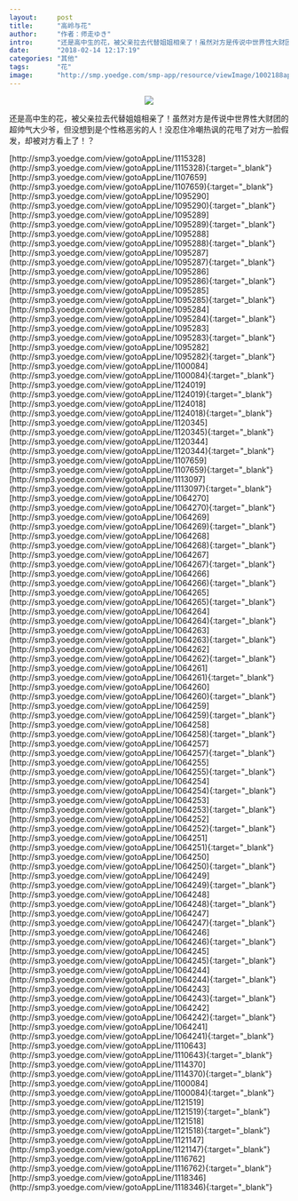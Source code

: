 ```yaml
---
layout:     post
title:      "高岭与花"
author:     "作者：师走ゆき"
intro:      "还是高中生的花，被父亲拉去代替姐姐相亲了！虽然对方是传说中世界性大财团的超帅气大少爷，但没想到是个性格恶劣的人！没忍住冷嘲热讽的花甩了对方一脸假发，却被对方看上了！？"
date:       "2018-02-14 12:17:19"
categories: "其他"
tags:       "花"
image:      "http://smp.yoedge.com/smp-app/resource/viewImage/1002188appline.png"
---
```

<div style="text-align: center">
<p><img src="http://smp.yoedge.com/smp-app/resource/viewImage/1002188appline.png"/></p>
</div>
<p class="post-meta">
<span>还是高中生的花，被父亲拉去代替姐姐相亲了！虽然对方是传说中世界性大财团的超帅气大少爷，但没想到是个性格恶劣的人！没忍住冷嘲热讽的花甩了对方一脸假发，却被对方看上了！？</span>
</p>
[http://smp3.yoedge.com/view/gotoAppLine/1115328](http://smp3.yoedge.com/view/gotoAppLine/1115328){:target="_blank"}
[http://smp3.yoedge.com/view/gotoAppLine/1107659](http://smp3.yoedge.com/view/gotoAppLine/1107659){:target="_blank"}
[http://smp3.yoedge.com/view/gotoAppLine/1095290](http://smp3.yoedge.com/view/gotoAppLine/1095290){:target="_blank"}
[http://smp3.yoedge.com/view/gotoAppLine/1095289](http://smp3.yoedge.com/view/gotoAppLine/1095289){:target="_blank"}
[http://smp3.yoedge.com/view/gotoAppLine/1095288](http://smp3.yoedge.com/view/gotoAppLine/1095288){:target="_blank"}
[http://smp3.yoedge.com/view/gotoAppLine/1095287](http://smp3.yoedge.com/view/gotoAppLine/1095287){:target="_blank"}
[http://smp3.yoedge.com/view/gotoAppLine/1095286](http://smp3.yoedge.com/view/gotoAppLine/1095286){:target="_blank"}
[http://smp3.yoedge.com/view/gotoAppLine/1095285](http://smp3.yoedge.com/view/gotoAppLine/1095285){:target="_blank"}
[http://smp3.yoedge.com/view/gotoAppLine/1095284](http://smp3.yoedge.com/view/gotoAppLine/1095284){:target="_blank"}
[http://smp3.yoedge.com/view/gotoAppLine/1095283](http://smp3.yoedge.com/view/gotoAppLine/1095283){:target="_blank"}
[http://smp3.yoedge.com/view/gotoAppLine/1095282](http://smp3.yoedge.com/view/gotoAppLine/1095282){:target="_blank"}
[http://smp3.yoedge.com/view/gotoAppLine/1100084](http://smp3.yoedge.com/view/gotoAppLine/1100084){:target="_blank"}
[http://smp3.yoedge.com/view/gotoAppLine/1124019](http://smp3.yoedge.com/view/gotoAppLine/1124019){:target="_blank"}
[http://smp3.yoedge.com/view/gotoAppLine/1124018](http://smp3.yoedge.com/view/gotoAppLine/1124018){:target="_blank"}
[http://smp3.yoedge.com/view/gotoAppLine/1120345](http://smp3.yoedge.com/view/gotoAppLine/1120345){:target="_blank"}
[http://smp3.yoedge.com/view/gotoAppLine/1120344](http://smp3.yoedge.com/view/gotoAppLine/1120344){:target="_blank"}
[http://smp3.yoedge.com/view/gotoAppLine/1107659](http://smp3.yoedge.com/view/gotoAppLine/1107659){:target="_blank"}
[http://smp3.yoedge.com/view/gotoAppLine/1113097](http://smp3.yoedge.com/view/gotoAppLine/1113097){:target="_blank"}
[http://smp3.yoedge.com/view/gotoAppLine/1064270](http://smp3.yoedge.com/view/gotoAppLine/1064270){:target="_blank"}
[http://smp3.yoedge.com/view/gotoAppLine/1064269](http://smp3.yoedge.com/view/gotoAppLine/1064269){:target="_blank"}
[http://smp3.yoedge.com/view/gotoAppLine/1064268](http://smp3.yoedge.com/view/gotoAppLine/1064268){:target="_blank"}
[http://smp3.yoedge.com/view/gotoAppLine/1064267](http://smp3.yoedge.com/view/gotoAppLine/1064267){:target="_blank"}
[http://smp3.yoedge.com/view/gotoAppLine/1064266](http://smp3.yoedge.com/view/gotoAppLine/1064266){:target="_blank"}
[http://smp3.yoedge.com/view/gotoAppLine/1064265](http://smp3.yoedge.com/view/gotoAppLine/1064265){:target="_blank"}
[http://smp3.yoedge.com/view/gotoAppLine/1064264](http://smp3.yoedge.com/view/gotoAppLine/1064264){:target="_blank"}
[http://smp3.yoedge.com/view/gotoAppLine/1064263](http://smp3.yoedge.com/view/gotoAppLine/1064263){:target="_blank"}
[http://smp3.yoedge.com/view/gotoAppLine/1064262](http://smp3.yoedge.com/view/gotoAppLine/1064262){:target="_blank"}
[http://smp3.yoedge.com/view/gotoAppLine/1064261](http://smp3.yoedge.com/view/gotoAppLine/1064261){:target="_blank"}
[http://smp3.yoedge.com/view/gotoAppLine/1064260](http://smp3.yoedge.com/view/gotoAppLine/1064260){:target="_blank"}
[http://smp3.yoedge.com/view/gotoAppLine/1064259](http://smp3.yoedge.com/view/gotoAppLine/1064259){:target="_blank"}
[http://smp3.yoedge.com/view/gotoAppLine/1064258](http://smp3.yoedge.com/view/gotoAppLine/1064258){:target="_blank"}
[http://smp3.yoedge.com/view/gotoAppLine/1064257](http://smp3.yoedge.com/view/gotoAppLine/1064257){:target="_blank"}
[http://smp3.yoedge.com/view/gotoAppLine/1064255](http://smp3.yoedge.com/view/gotoAppLine/1064255){:target="_blank"}
[http://smp3.yoedge.com/view/gotoAppLine/1064254](http://smp3.yoedge.com/view/gotoAppLine/1064254){:target="_blank"}
[http://smp3.yoedge.com/view/gotoAppLine/1064253](http://smp3.yoedge.com/view/gotoAppLine/1064253){:target="_blank"}
[http://smp3.yoedge.com/view/gotoAppLine/1064252](http://smp3.yoedge.com/view/gotoAppLine/1064252){:target="_blank"}
[http://smp3.yoedge.com/view/gotoAppLine/1064251](http://smp3.yoedge.com/view/gotoAppLine/1064251){:target="_blank"}
[http://smp3.yoedge.com/view/gotoAppLine/1064250](http://smp3.yoedge.com/view/gotoAppLine/1064250){:target="_blank"}
[http://smp3.yoedge.com/view/gotoAppLine/1064249](http://smp3.yoedge.com/view/gotoAppLine/1064249){:target="_blank"}
[http://smp3.yoedge.com/view/gotoAppLine/1064248](http://smp3.yoedge.com/view/gotoAppLine/1064248){:target="_blank"}
[http://smp3.yoedge.com/view/gotoAppLine/1064247](http://smp3.yoedge.com/view/gotoAppLine/1064247){:target="_blank"}
[http://smp3.yoedge.com/view/gotoAppLine/1064246](http://smp3.yoedge.com/view/gotoAppLine/1064246){:target="_blank"}
[http://smp3.yoedge.com/view/gotoAppLine/1064245](http://smp3.yoedge.com/view/gotoAppLine/1064245){:target="_blank"}
[http://smp3.yoedge.com/view/gotoAppLine/1064244](http://smp3.yoedge.com/view/gotoAppLine/1064244){:target="_blank"}
[http://smp3.yoedge.com/view/gotoAppLine/1064243](http://smp3.yoedge.com/view/gotoAppLine/1064243){:target="_blank"}
[http://smp3.yoedge.com/view/gotoAppLine/1064242](http://smp3.yoedge.com/view/gotoAppLine/1064242){:target="_blank"}
[http://smp3.yoedge.com/view/gotoAppLine/1064241](http://smp3.yoedge.com/view/gotoAppLine/1064241){:target="_blank"}
[http://smp3.yoedge.com/view/gotoAppLine/1110643](http://smp3.yoedge.com/view/gotoAppLine/1110643){:target="_blank"}
[http://smp3.yoedge.com/view/gotoAppLine/1114370](http://smp3.yoedge.com/view/gotoAppLine/1114370){:target="_blank"}
[http://smp3.yoedge.com/view/gotoAppLine/1100084](http://smp3.yoedge.com/view/gotoAppLine/1100084){:target="_blank"}
[http://smp3.yoedge.com/view/gotoAppLine/1121519](http://smp3.yoedge.com/view/gotoAppLine/1121519){:target="_blank"}
[http://smp3.yoedge.com/view/gotoAppLine/1121518](http://smp3.yoedge.com/view/gotoAppLine/1121518){:target="_blank"}
[http://smp3.yoedge.com/view/gotoAppLine/1121147](http://smp3.yoedge.com/view/gotoAppLine/1121147){:target="_blank"}
[http://smp3.yoedge.com/view/gotoAppLine/1116762](http://smp3.yoedge.com/view/gotoAppLine/1116762){:target="_blank"}
[http://smp3.yoedge.com/view/gotoAppLine/1118346](http://smp3.yoedge.com/view/gotoAppLine/1118346){:target="_blank"}


